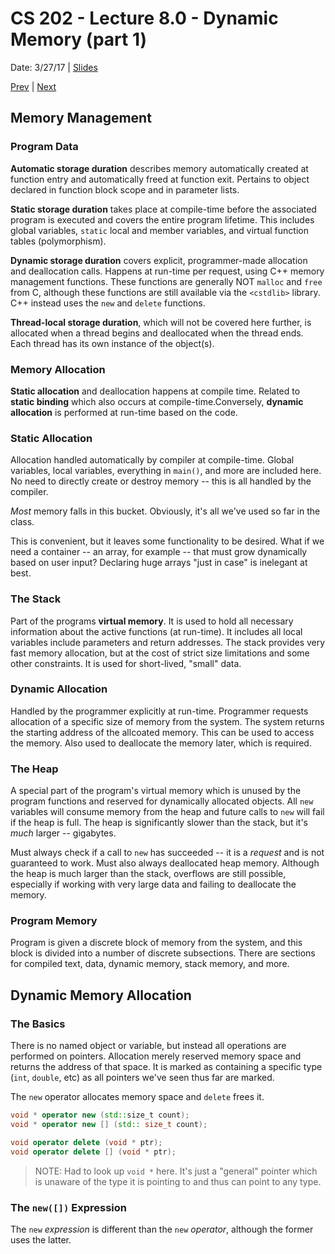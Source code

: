 # CS 202 - Lecture 8.0 - Dynamic Memory (part 1)
Date: 3/27/17 | [Slides](../CS202_Lecture16_[Dynamic_Memory_(Pt.1)]_03.27.pdf)

[Prev](./lecture_7_0.md) | [Next](./lecture_8_1.md)

## Memory Management

### Program Data
**Automatic storage duration** describes memory automatically created
at function entry and automatically freed at function exit. Pertains to
object declared in function block scope and in parameter lists.

**Static storage duration** takes place at compile-time before the
associated program is executed and covers the entire program lifetime.
This includes global variables, `static` local and member variables, and
virtual function tables (polymorphism).

**Dynamic storage duration** covers explicit, programmer-made allocation
and deallocation calls. Happens at run-time per request, using C++
memory management functions. These functions are generally NOT `malloc`
and `free` from C, although these functions are still available via the
`<cstdlib>` library. C++ instead uses the `new` and `delete` functions.

**Thread-local storage duration**, which will not be covered here
further, is allocated when a thread begins and deallocated when the
thread ends. Each thread has its own instance of the object(s).

### Memory Allocation
**Static allocation** and deallocation happens at compile time. Related
to **static binding** which also occurs at compile-time.Conversely,
**dynamic allocation** is performed at run-time based on the code.

### Static Allocation
Allocation handled automatically by compiler at compile-time. Global
variables, local variables, everything in `main()`, and more are
included here. No need to directly create or destroy memory -- this is
all handled by the compiler.

*Most* memory falls in this bucket. Obviously, it's all we've used so
far in the class.

This is convenient, but it leaves some functionality to be desired. What
if we need a container -- an array, for example -- that must grow
dynamically based on user input? Declaring huge arrays "just in case" is
inelegant at best.

### The Stack
Part of the programs **virtual memory**. It is used to hold all
necessary information about the active functions (at run-time). It
includes all local variables include parameters and return addresses.
The stack provides very fast memory allocation, but at the cost of
strict size limitations and some other constraints. It is used for
short-lived, "small" data.

### Dynamic Allocation
Handled by the programmer explicitly at run-time. Programmer requests
allocation of a specific size of memory from the system. The system
returns the starting address of the allcoated memory. This can be used
to access the memory. Also used to deallocate the memory later, which
is required.

### The Heap
A special part of the program's virtual memory which is unused by the
program functions and reserved for dynamically allocated objects. All
`new` variables will consume memory from the heap and future calls to
`new` will fail if the heap is full. The heap is significantly slower
than the stack, but it's *much* larger -- gigabytes.

Must always check if a call to `new` has succeeded -- it is a *request*
and is not guaranteed to work. Must also always deallocated heap
memory. Although the heap is much larger than the stack, overflows are
still possible, especially if working with very large data and failing
to deallocate the memory.

### Program Memory
Program is given a discrete block of memory from the system, and this
block is divided into a number of discrete subsections. There are
sections for compiled text, data, dynamic memory, stack memory, and
more.

## Dynamic Memory Allocation

### The Basics
There is no named object or variable, but instead all operations are
performed on pointers. Allocation merely reserved memory space and
returns the address of that space. It is marked as containing a
specific type (`int`, `double`, etc) as all pointers we've seen thus far
are marked.

The `new` operator allocates memory space and `delete` frees it.

```cpp
void * operator new (std::size_t count);
void * operator new [] (std:: size_t count);

void operator delete (void * ptr);
void operator delete [] (void * ptr);
```

> NOTE: Had to look up `void *` here. It's just a "general" pointer
which is unaware of the type it is pointing to and thus can point to
any type.

### The `new([])` Expression
The `new` *expression* is different than the `new` *operator*, although
the former uses the latter.